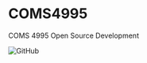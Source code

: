 # COMS4995
COMS 4995 Open Source Development


![GitHub](https://img.shields.io/github/license/alice-zhang/COMS4995)

